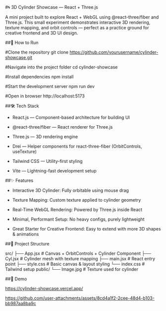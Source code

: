 #🌀 3D Cylinder Showcase — React + Three.js

A mini project built to explore React + WebGL using @react-three/fiber and Three.js.
This small experiment demonstrates interactive 3D rendering, texture mapping, and orbit controls — perfect as a practice ground for creative frontend and 3D UI design.

##🚀 How to Run

#Clone the repository
git clone https://github.com/yourusername/cylinder-showcase.git

#Navigate into the project folder
cd cylinder-showcase

#Install dependencies
npm install

#Start the development server
npm run dev

#Open in browser
http://localhost:5173


##🛠 Tech Stack

- React.js — Component-based architecture for building UI

- @react-three/fiber — React renderer for Three.js

- Three.js — 3D rendering engine

- Drei — Helper components for react-three-fiber (OrbitControls, useTexture)

- Tailwind CSS — Utility-first styling

- Vite — Lightning-fast development setup

##✨ Features

- Interactive 3D Cylinder: Fully orbitable using mouse drag

- Texture Mapping: Custom texture applied to cylinder geometry

- Real-Time WebGL Rendering: Powered by Three.js inside React

- Minimal, Performant Setup: No heavy configs, purely lightweight

- Great Starter for Creative Frontend: Easy to extend with more 3D shapes & animations

##📂 Project Structure

src/
 ├── App.jsx        # Canvas + OrbitControls + Cylinder Component
 ├── Cyl.jsx        # Cylinder mesh with texture mapping
 ├── main.jsx       # React entry point
 ├── style.css      # Basic canvas & layout styling
 └── index.css      # Tailwind setup
public/
 └── Image.jpg      # Texture used for cylinder

##🎥 Demo

https://cylinder-showcase.vercel.app/

https://github.com/user-attachments/assets/8cd4a1f2-2cee-48d4-b103-bb987aa8ba9c



